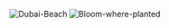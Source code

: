 ![Dubai-Beach](C:\Users\Celina\Pictures\Most-Beautiful-Places-To-Visit-In-Dubai-Dubai-beaches)
![Bloom-where-planted](C:\Users\Celina\Pictures\bloom-where-you-are-planted-quote-1)
